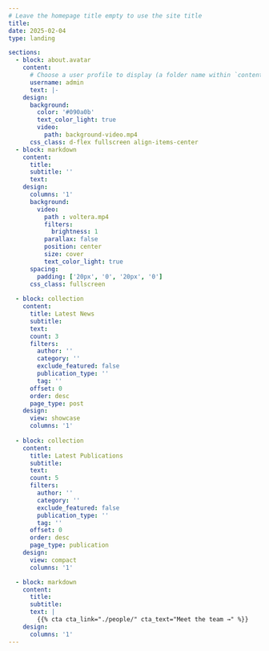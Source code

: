 ```yaml
---
# Leave the homepage title empty to use the site title
title:
date: 2025-02-04
type: landing

sections:
  - block: about.avatar
    content:
      # Choose a user profile to display (a folder name within `content/authors/`)
      username: admin
      text: |-
    design:
      background:
        color: '#090a0b'
        text_color_light: true
        video:
          path: background-video.mp4
      css_class: d-flex fullscreen align-items-center
  - block: markdown
    content:
      title:
      subtitle: ''
      text: 
    design:
      columns: '1'
      background:
        video:
          path : voltera.mp4
          filters:
            brightness: 1
          parallax: false
          position: center
          size: cover
          text_color_light: true
      spacing:
        padding: ['20px', '0', '20px', '0']
      css_class: fullscreen
  
  - block: collection
    content:
      title: Latest News
      subtitle:
      text:
      count: 3
      filters:
        author: ''
        category: ''
        exclude_featured: false
        publication_type: ''
        tag: ''
      offset: 0
      order: desc
      page_type: post
    design:
      view: showcase
      columns: '1'
  
  - block: collection
    content:
      title: Latest Publications
      subtitle:
      text:
      count: 5
      filters:
        author: ''
        category: ''
        exclude_featured: false
        publication_type: ''
        tag: ''
      offset: 0
      order: desc
      page_type: publication
    design:
      view: compact
      columns: '1'

  - block: markdown
    content:
      title:
      subtitle:
      text: |
        {{% cta cta_link="./people/" cta_text="Meet the team →" %}}
    design:
      columns: '1'
---
```

